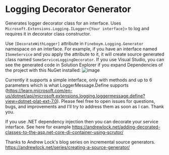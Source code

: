 # Logging Decorator Generator

Generates logger decorator class for an interface. Uses `Microsoft.Extensions.Logging.ILogger<{Your interface}>` to log and requires it in decorator class constructor.

Use `[DecorateWithLogger]` attribute in `Fineboym.Logging.Generator` namespace on an interface. For example, if you have an interface named `ISomeService` and you apply the attribute to it, it will create source generated class named `SomeServiceLoggingDecorator`. If you use Visual Studio, you can see the generated code in Solution Explorer if you expand Dependencies of the project with this NuGet installed:
![image](https://user-images.githubusercontent.com/45399687/209295923-d9f7e11c-24c3-40d5-89a9-5eee38df5469.png)

Currently it supports a simple interface, only with methods and up to 6 parameters which is what LoggerMessage.Define supports (https://learn.microsoft.com/en-us/dotnet/api/microsoft.extensions.logging.loggermessage.define?view=dotnet-plat-ext-7.0).
Please feel free to open issues for questions, bugs, and improvements and I'll try to address them as soon as I can. Thank you.

If you use .NET dependency injection then you can decorate your service interface. See here for example https://andrewlock.net/adding-decorated-classes-to-the-asp.net-core-di-container-using-scrutor/

Thanks to Andrew Lock's blog series on incremental source generators. https://andrewlock.net/series/creating-a-source-generator/
